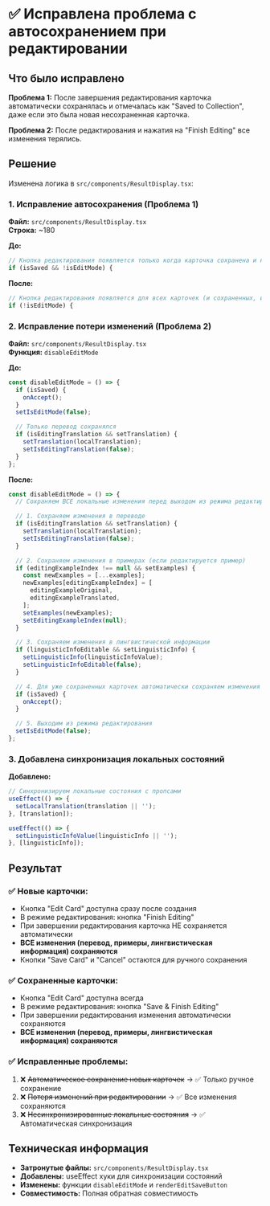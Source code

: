 # ✅ Исправлена проблема с автосохранением при редактировании

## Что было исправлено

**Проблема 1:** После завершения редактирования карточка автоматически сохранялась и отмечалась как "Saved to Collection", даже если это была новая несохраненная карточка.

**Проблема 2:** После редактирования и нажатия на "Finish Editing" все изменения терялись.

## Решение

Изменена логика в `src/components/ResultDisplay.tsx`:

### 1. Исправление автосохранения (Проблема 1)

**Файл:** `src/components/ResultDisplay.tsx`  
**Строка:** ~180

**До:**

```typescript
// Кнопка редактирования появляется только когда карточка сохранена и не в режиме редактирования
if (isSaved && !isEditMode) {
```

**После:**

```typescript
// Кнопка редактирования появляется для всех карточек (и сохраненных, и несохраненных)
if (!isEditMode) {
```

### 2. Исправление потери изменений (Проблема 2)

**Файл:** `src/components/ResultDisplay.tsx`  
**Функция:** `disableEditMode`

**До:**

```typescript
const disableEditMode = () => {
  if (isSaved) {
    onAccept();
  }
  setIsEditMode(false);

  // Только перевод сохранялся
  if (isEditingTranslation && setTranslation) {
    setTranslation(localTranslation);
    setIsEditingTranslation(false);
  }
};
```

**После:**

```typescript
const disableEditMode = () => {
  // Сохраняем ВСЕ локальные изменения перед выходом из режима редактирования

  // 1. Сохраняем изменения в переводе
  if (isEditingTranslation && setTranslation) {
    setTranslation(localTranslation);
    setIsEditingTranslation(false);
  }

  // 2. Сохраняем изменения в примерах (если редактируется пример)
  if (editingExampleIndex !== null && setExamples) {
    const newExamples = [...examples];
    newExamples[editingExampleIndex] = [
      editingExampleOriginal,
      editingExampleTranslated,
    ];
    setExamples(newExamples);
    setEditingExampleIndex(null);
  }

  // 3. Сохраняем изменения в лингвистической информации
  if (linguisticInfoEditable && setLinguisticInfo) {
    setLinguisticInfo(linguisticInfoValue);
    setLinguisticInfoEditable(false);
  }

  // 4. Для уже сохраненных карточек автоматически сохраняем изменения
  if (isSaved) {
    onAccept();
  }

  // 5. Выходим из режима редактирования
  setIsEditMode(false);
};
```

### 3. Добавлена синхронизация локальных состояний

**Добавлено:**

```typescript
// Синхронизируем локальные состояния с пропсами
useEffect(() => {
  setLocalTranslation(translation || '');
}, [translation]);

useEffect(() => {
  setLinguisticInfoValue(linguisticInfo || '');
}, [linguisticInfo]);
```

## Результат

### ✅ Новые карточки:

- Кнопка "Edit Card" доступна сразу после создания
- В режиме редактирования: кнопка "Finish Editing"
- При завершении редактирования карточка НЕ сохраняется автоматически
- **ВСЕ изменения (перевод, примеры, лингвистическая информация) сохраняются**
- Кнопки "Save Card" и "Cancel" остаются для ручного сохранения

### ✅ Сохраненные карточки:

- Кнопка "Edit Card" доступна всегда
- В режиме редактирования: кнопка "Save & Finish Editing"
- При завершении редактирования изменения автоматически сохраняются
- **ВСЕ изменения (перевод, примеры, лингвистическая информация) сохраняются**

### ✅ Исправленные проблемы:

1. ❌ ~~Автоматическое сохранение новых карточек~~ → ✅ Только ручное сохранение
2. ❌ ~~Потеря изменений при редактировании~~ → ✅ Все изменения сохраняются
3. ❌ ~~Несинхронизированные локальные состояния~~ → ✅ Автоматическая синхронизация

## Техническая информация

- **Затронутые файлы:** `src/components/ResultDisplay.tsx`
- **Добавлены:** useEffect хуки для синхронизации состояний
- **Изменены:** функции `disableEditMode` и `renderEditSaveButton`
- **Совместимость:** Полная обратная совместимость
